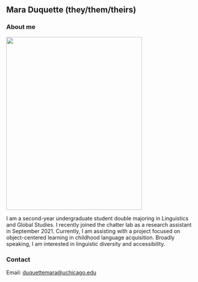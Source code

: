 ## Mara Duquette (they/them/theirs)

### About me

<img src="./images/mara-duquette.jpg" width="360" height="460">

I am a second-year undergraduate student double majoring in Linguistics and Global Studies. I recently joined the chatter lab as a research assistant in September 2021. Currently, I am assisting with a project focused on object-centered learning in childhood language acquisition. Broadly speaking, I am interested in linguistic diversity and accessibility.

### Contact 
Email: duquettemara@uchicago.edu
